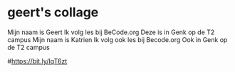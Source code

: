 # geert's collage
Mijn naam is Geert
Ik volg les bij BeCode.org
Deze is in Genk op de T2 campus
Mijn naam is Katrien
Ik volg ook les bij Becode.org
Ook in Genk op de T2 campus


#https://bit.ly/IqT6zt

